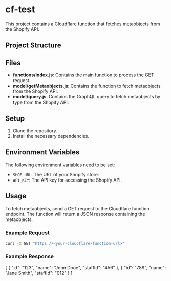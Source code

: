 # cf-test

This project contains a Cloudflare function that fetches metaobjects from the Shopify API.

## Project Structure

## Files

- **functions/index.js**: Contains the main function to process the GET request.
- **model/getMetaobjects.js**: Contains the function to fetch metaobjects from the Shopify API.
- **model/query.js**: Contains the GraphQL query to fetch metaobjects by type from the Shopify API.

## Setup

1. Clone the repository.
2. Install the necessary dependencies.

## Environment Variables

The following environment variables need to be set:

- `SHOP_URL`: The URL of your Shopify store.
- `API_KEY`: The API key for accessing the Shopify API.

## Usage

To fetch metaobjects, send a GET request to the Cloudflare function endpoint. The function will return a JSON response containing the metaobjects.

### Example Request

```sh
curl -X GET "https://<your-cloudflare-function-url>"
```

### Example Response

[
{
"id": "123",
"name": "John Dooe",
"staffId": "456"
},
{
"id": "789",
"name": "Jane Smith",
"staffId": "012"
}
]
